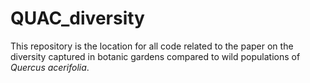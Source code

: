 # QUAC_diversity

This repository is the location for all code related to the paper on the diversity captured in botanic gardens compared to wild populations of <i>Quercus acerifolia</i>. 
